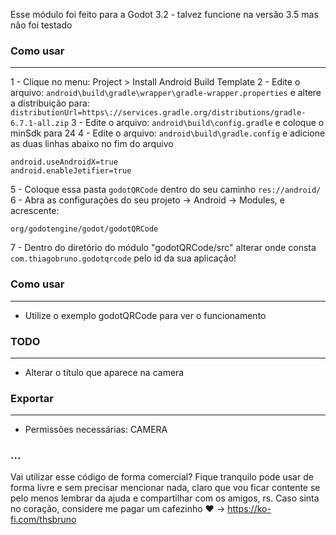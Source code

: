 Esse módulo foi feito para a Godot 3.2 - talvez funcione na versão 3.5 mas não foi testado


### Como usar
----------

1 - Clique no menu: Project > Install Android Build Template
2 - Edite o arquivo: ```android\build\gradle\wrapper\gradle-wrapper.properties``` e altere a distribuição para: ```distributionUrl=https\://services.gradle.org/distributions/gradle-6.7.1-all.zip```
3 - Edite o arquivo: ```android\build\config.gradle``` e coloque o minSdk para 24
4 - Edite o arquivo: ```android\build\gradle.config``` e adicione as duas linhas abaixo no fim do arquivo

```
android.useAndroidX=true
android.enableJetifier=true
```

5 - Coloque essa pasta ```godotQRCode``` dentro do seu caminho ```res://android/```
6 - Abra as configurações do seu projeto -> Android -> Modules, e acrescente:

```
org/godotengine/godot/godotQRCode
```

7 - Dentro do diretório do módulo "godotQRCode/src" alterar onde consta ```com.thiagobruno.godotqrcode``` pelo id da sua aplicação!



### Como usar
-------------
- Utilize o exemplo godotQRCode para ver o funcionamento

### TODO
-------------
- Alterar o título que aparece na camera

### Exportar
-------------
- Permissões necessárias: CAMERA

### ...
Vai utilizar esse código de forma comercial? Fique tranquilo pode usar de forma livre e sem precisar mencionar nada, claro que vou ficar contente se pelo menos lembrar da ajuda e compartilhar com os amigos, rs. Caso sinta no coração, considere me pagar um cafezinho :heart: -> https://ko-fi.com/thsbruno



